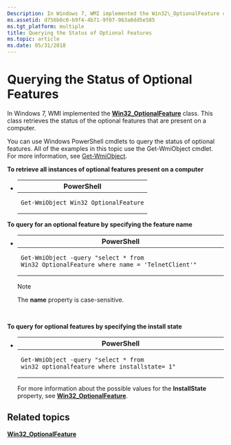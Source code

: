 ```yaml
---
Description: In Windows 7, WMI implemented the Win32\_OptionalFeature class. This class retrieves the status of the optional features that are present on a computer.
ms.assetid: d756b0c0-b9f4-4b71-9f07-963a0dd5e585
ms.tgt_platform: multiple
title: Querying the Status of Optional Features
ms.topic: article
ms.date: 05/31/2018
---
```


# Querying the Status of Optional Features

In Windows 7, WMI implemented the [**Win32\_OptionalFeature**](https://docs.microsoft.com/windows/desktop/CIMWin32Prov/win32-optionalfeature) class. This class retrieves the status of the optional features that are present on a computer.

You can use Windows PowerShell cmdlets to query the status of optional features. All of the examples in this topic use the Get-WmiObject cmdlet. For more information, see [Get-WmiObject](https://technet.microsoft.com/library/dd315295.aspx).

**To retrieve all instances of optional features present on a computer**

-   <span codelanguage="PowerShell"></span>
    <table>
    <colgroup>
    <col style="width: 100%" />
    </colgroup>
    <thead>
    <tr class="header">
    <th>PowerShell</th>
    </tr>
    </thead>
    <tbody>
    <tr class="odd">
    <td><pre><code>Get-WmiObject Win32_OptionalFeature</code></pre></td>
    </tr>
    </tbody>
    </table>

    

**To query for an optional feature by specifying the feature name**

-   <span codelanguage="PowerShell"></span>
    <table>
    <colgroup>
    <col style="width: 100%" />
    </colgroup>
    <thead>
    <tr class="header">
    <th>PowerShell</th>
    </tr>
    </thead>
    <tbody>
    <tr class="odd">
    <td><pre><code>Get-WmiObject -query &quot;select * from Win32_OptionalFeature where name = &#39;TelnetClient&#39;&quot;</code></pre></td>
    </tr>
    </tbody>
    </table>

    

    > [!Note]  
    > The **name** property is case-sensitive.

     

**To query for optional features by specifying the install state**

-   <span codelanguage="PowerShell"></span>
    <table>
    <colgroup>
    <col style="width: 100%" />
    </colgroup>
    <thead>
    <tr class="header">
    <th>PowerShell</th>
    </tr>
    </thead>
    <tbody>
    <tr class="odd">
    <td><pre><code>Get-WmiObject -query &quot;select * from win32_optionalfeature where installstate= 1&quot;</code></pre></td>
    </tr>
    </tbody>
    </table>

    

    For more information about the possible values for the **InstallState** property, see [**Win32\_OptionalFeature**](https://docs.microsoft.com/windows/desktop/CIMWin32Prov/win32-optionalfeature).

## Related topics

<dl> <dt>

[**Win32\_OptionalFeature**](https://docs.microsoft.com/windows/desktop/CIMWin32Prov/win32-optionalfeature)
</dt> </dl>

 

 



